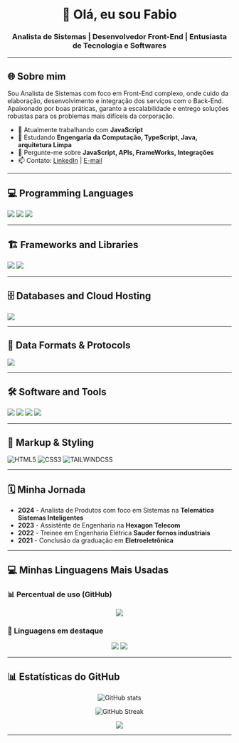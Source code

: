 <!-- Título com seu nome -->
<h1 align="center">👋 Olá, eu sou Fabio</h1>
<h3 align="center">Analista de Sistemas | Desenvolvedor Front-End | Entusiasta de Tecnologia e Softwares</h3>

---

## 🌐 Sobre mim
Sou Analista de Sistemas com foco em Front-End complexo, onde cuido da elaboração, desenvolvimento e integração dos serviços com o Back-End.
Apaixonado por boas práticas, garanto a escalabilidade e entrego soluções robustas para os problemas mais difíceis da corporação.

- 🔭 Atualmente trabalhando com **JavaScript**  
- 🌱 Estudando **Engengaria da Computação, TypeScript, Java, arquitetura Limpa**  
- 💬 Pergunte-me sobre **JavaScript, APIs, FrameWorks, Integrações**  
- 📫 Contato: [LinkedIn](https://www.linkedin.com/in/eng-fabio-teixeira/) | [E-mail](mailto:fabio.teixeira.eng@outlook.com)

---

## 💻 Programming Languages
<p align="left">
  <img src="https://img.shields.io/badge/JavaScript-F7DF1E?style=for-the-badge&logo=javascript&logoColor=black"/>
  <img src="https://img.shields.io/badge/TypeScript-3178C6?style=for-the-badge&logo=typescript&logoColor=white"/>
  <img src="https://img.shields.io/badge/Python-3776AB?style=for-the-badge&logo=python&logoColor=white"/>
</p>

---

## 🏗️ Frameworks and Libraries
<p align="left">
  <img src="https://img.shields.io/badge/React-20232A?style=for-the-badge&logo=react&logoColor=61DAFB"/>
  <img src="https://img.shields.io/badge/Bootstrap-563D7C?style=for-the-badge&logo=bootstrap&logoColor=white"/>
</p>

---

## 🗄️ Databases and Cloud Hosting
<p align="left">
  <img src="https://img.shields.io/badge/SQLServer-CC2927?style=for-the-badge&logo=microsoftsqlserver&logoColor=white"/>
</p>

---

## 🔗 Data Formats & Protocols
<p align="left">
  <img src="https://img.shields.io/badge/JSON-000000?style=for-the-badge&logo=json&logoColor=white"/>
</p>

---

## 🛠️ Software and Tools
<p align="left">
  <img src="https://img.shields.io/badge/Git-F05032?style=for-the-badge&logo=git&logoColor=white"/>
  <img src="https://img.shields.io/badge/GitHub-181717?style=for-the-badge&logo=github&logoColor=white"/>
  <img src="https://img.shields.io/badge/Postman-FF6C37?style=for-the-badge&logo=postman&logoColor=white"/>
  <img src="https://img.shields.io/badge/Figma-F24E1E?style=for-the-badge&logo=figma&logoColor=white"/>
</p>

---

## 🎨 Markup & Styling
<p align="left">
    <img src="https://img.shields.io/badge/HTML5-E34F26?style=for-the-badge&logo=html5&logoColor=white" alt="HTML5"/>
    <img src="https://img.shields.io/badge/CSS3-1572B6?style=for-the-badge&logo=css3&logoColor=white" alt="CSS3"/>
    <img src="https://img.shields.io/badge/Tailwind_CSS-06B6D4?style=for-the-badge&logo=tailwindcss&logoColor=white" alt="TAILWINDCSS"/>
</p>

---

## 🗓️ Minha Jornada
- **2024** - Analista de Produtos com foco em Sistemas na **Telemática Sistemas Inteligentes**  
- **2023** - Assistênte de Engenharia na **Hexagon Telecom**  
- **2022** - Treinee em Engenharia Elétrica **Sauder fornos industriais** 
- **2021** - Conclusão da graduação em **Eletroeletrônica** 

---

## 💻 Minhas Linguagens Mais Usadas

### 📊 Percentual de uso (GitHub)
<p align="center">
  <img src="https://github-readme-stats.vercel.app/api/top-langs/?username=FaaF-Eng&layout=compact&theme=tokyonight"/>
</p>

### 🌟 Linguagens em destaque
<p align="center">
  <img src="https://img.shields.io/badge/JavaScript-F7DF1E?style=for-the-badge&logo=javascript&logoColor=black"/>
  <img src="https://img.shields.io/badge/Python-3776AB?style=for-the-badge&logo=python&logoColor=white"/>
</p>

---

## 📊 Estatísticas do GitHub
<p align="center">
  <img src="https://github-readme-stats.vercel.app/api?username=FaaF-Eng&show_icons=true&theme=tokyonight" alt="GitHub stats"/>
</p>
<p align="center">
  <img src="https://github-readme-streak-stats.herokuapp.com/?user=FaaF-Eng&theme=tokyonight" alt="GitHub Streak"/>
</p>
<p align="center">
  <img src="https://github-readme-activity-graph.vercel.app/graph?username=FaaF-Eng&theme=tokyo-night"/>
</p>

---
